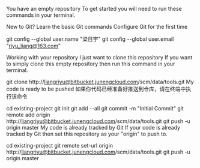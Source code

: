 You have an empty repository
To get started you will need to run these commands in your terminal.

New to Git? Learn the basic Git commands
Configure Git for the first time

git config --global user.name "梁日宇"
git config --global user.email "riyu_liang@163.com"

Working with your repository
I just want to clone this repository
If you want to simply clone this empty repository then run this command in your terminal.

git clone http://liangriyu@bitbucket.junengcloud.com/scm/data/tools.git
My code is ready to be pushed
如果你代码已经准备好推送到仓库，请在终端中执行该命令

cd existing-project
git init
git add --all
git commit -m "Initial Commit"
git remote add origin http://liangriyu@bitbucket.junengcloud.com/scm/data/tools.git
git push -u origin master
My code is already tracked by Git
If your code is already tracked by Git then set this repository as your "origin" to push to.

cd existing-project
git remote set-url origin http://liangriyu@bitbucket.junengcloud.com/scm/data/tools.git
git push -u origin master
